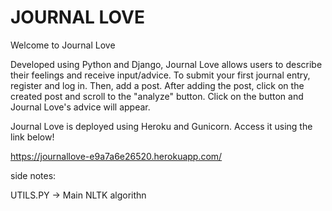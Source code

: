 # JOURNAL LOVE

Welcome to Journal Love 

Developed using Python and Django, Journal Love allows users to describe their feelings and receive input/advice.
To submit your first journal entry, register and log in. Then, add a post. After adding the post, click on the created post
and scroll to the "analyze" button. Click on the button and Journal Love's advice will appear.

Journal Love is deployed using Heroku and Gunicorn. Access it using the link below!

https://journallove-e9a7a6e26520.herokuapp.com/

side notes:

UTILS.PY -> Main NLTK algorithn

